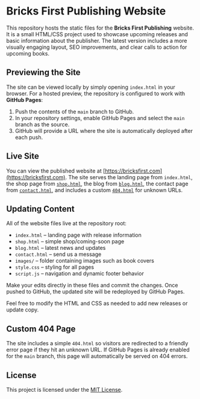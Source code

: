 # Bricks First Publishing Website

This repository hosts the static files for the **Bricks First Publishing** website.
It is a small HTML/CSS project used to showcase upcoming releases and basic information
about the publisher. The latest version includes a more visually engaging layout,
SEO improvements, and clear calls to action for upcoming books.

## Previewing the Site

The site can be viewed locally by simply opening `index.html` in your browser.
For a hosted preview, the repository is configured to work with **GitHub Pages**:

1. Push the contents of the `main` branch to GitHub.
2. In your repository settings, enable GitHub Pages and select the `main` branch as
   the source.
3. GitHub will provide a URL where the site is automatically deployed after each push.

## Live Site

You can view the published website at [https://bricksfirst.com](https://bricksfirst.com). The site serves the landing page from `index.html`, the shop page from [`shop.html`](https://bricksfirst.com/shop.html), the blog from [`blog.html`](https://bricksfirst.com/blog.html), the contact page from [`contact.html`](https://bricksfirst.com/contact.html), and includes a custom [`404.html`](https://bricksfirst.com/404.html) for unknown URLs.

## Updating Content

All of the website files live at the repository root:

- `index.html` – landing page with release information
- `shop.html` – simple shop/coming-soon page
- `blog.html` – latest news and updates
- `contact.html` – send us a message
- `images/` – folder containing images such as book covers
- `style.css` – styling for all pages
- `script.js` – navigation and dynamic footer behavior

Make your edits directly in these files and commit the changes. Once pushed to
GitHub, the updated site will be redeployed by GitHub Pages.

Feel free to modify the HTML and CSS as needed to add new releases or update
copy.

## Custom 404 Page

The site includes a simple `404.html` so visitors are redirected to a friendly error page if they hit an unknown URL. If GitHub Pages is already enabled for the `main` branch, this page will automatically be served on 404 errors.


## License

This project is licensed under the [MIT License](LICENSE).
